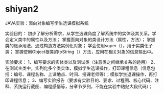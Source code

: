 # shiyan2

JAVA实验：面向对象编写学生选课模拟系统

实验目的：
初步了解分析需求，从学生选课角度了解系统中的实体及其关系，学会定义类中的属性以及方法；
掌握面向对象的类设计方法（属性，方法）；
掌握类的继承用法，通过构造方法实例化对象；
学会使用super（），用于实类化子类；
掌握使用Object根类的toString（）方法，应用在相关对象的信息输出中。

实验要求：
1、编写要求的实体类以及测试类（注意类之间继承关系的适用）
2、在测试主类中，实列化多个类实体，模拟学生选课操作，打印课程信息（信息包括：编号、课程名称、上课地点、时间、授课老师等）；模拟学生退课操作，再打印课程信息；
3、编写实验报告（要求有实验目的、要求、过程图、核心代码、注释、系统运行截图、编程感悟等，分章节罗列，不能在实验中粘贴大段代码）；

